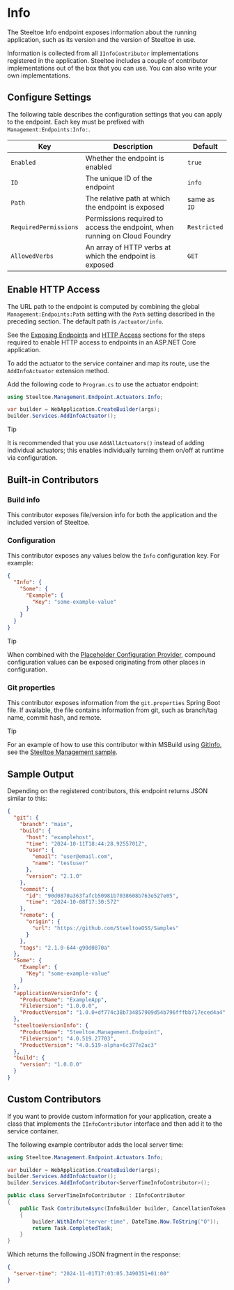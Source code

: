 # Info

The Steeltoe Info endpoint exposes information about the running application, such as its version and the version of Steeltoe in use.

Information is collected from all `IInfoContributor` implementations registered in the application.
Steeltoe includes a couple of contributor implementations out of the box that you can use.
You can also write your own implementations.

## Configure Settings

The following table describes the configuration settings that you can apply to the endpoint.
Each key must be prefixed with `Management:Endpoints:Info:`.

| Key | Description | Default |
| --- | ----------- | ------- |
| `Enabled` | Whether the endpoint is enabled | `true` |
| `ID` | The unique ID of the endpoint | `info` |
| `Path` | The relative path at which the endpoint is exposed | same as `ID` |
| `RequiredPermissions` | Permissions required to access the endpoint, when running on Cloud Foundry | `Restricted` |
| `AllowedVerbs` | An array of HTTP verbs at which the endpoint is exposed | `GET` |

## Enable HTTP Access

The URL path to the endpoint is computed by combining the global `Management:Endpoints:Path` setting with the `Path` setting described in the preceding section.
The default path is `/actuator/info`.

See the [Exposing Endpoints](./using-endpoints.md#exposing-endpoints) and [HTTP Access](./using-endpoints.md#http-access) sections for the steps required to enable HTTP access to endpoints in an ASP.NET Core application.

To add the actuator to the service container and map its route, use the `AddInfoActuator` extension method.

Add the following code to `Program.cs` to use the actuator endpoint:

```csharp
using Steeltoe.Management.Endpoint.Actuators.Info;

var builder = WebApplication.CreateBuilder(args);
builder.Services.AddInfoActuator();
```

> [!TIP]
> It is recommended that you use `AddAllActuators()` instead of adding individual actuators;
> this enables individually turning them on/off at runtime via configuration.

## Built-in Contributors

### Build info

This contributor exposes file/version info for both the application and the included version of Steeltoe.

### Configuration

This contributor exposes any values below the `Info` configuration key. For example:

```json
{
  "Info": {
    "Some": {
      "Example": {
        "Key": "some-example-value"
      }
    }
  }
}
```

> [!TIP]
> When combined with the [Placeholder Configuration Provider](../configuration/placeholder-provider.md),
> compound configuration values can be exposed originating from other places in configuration.

### Git properties

This contributor exposes information from the `git.properties` Spring Boot file. If available, the file contains information from git, such as branch/tag name, commit hash, and remote.

> [!TIP]
> For an example of how to use this contributor within MSBuild using [GitInfo](https://github.com/devlooped/GitInfo), see the [Steeltoe Management sample](https://github.com/SteeltoeOSS/Samples/tree/main/Management/src).

## Sample Output

Depending on the registered contributors, this endpoint returns JSON similar to this:

```json
{
  "git": {
    "branch": "main",
    "build": {
      "host": "examplehost",
      "time": "2024-10-11T18:44:28.9255701Z",
      "user": {
        "email": "user@email.com",
        "name": "testuser"
      },
      "version": "2.1.0"
    },
    "commit": {
      "id": "90d0870a363fafcb50981b7038608b763e527e05",
      "time": "2024-10-08T17:30:57Z"
    },
    "remote": {
      "origin": {
        "url": "https://github.com/SteeltoeOSS/Samples"
      }
    },
    "tags": "2.1.0-644-g90d0870a"
  },
  "Some": {
    "Example": {
      "Key": "some-example-value"
    }
  },
  "applicationVersionInfo": {
    "ProductName": "ExampleApp",
    "FileVersion": "1.0.0.0",
    "ProductVersion": "1.0.0+df774c38b734857909d54b796fffbb717eced4a4"
  },
  "steeltoeVersionInfo": {
    "ProductName": "Steeltoe.Management.Endpoint",
    "FileVersion": "4.0.519.27703",
    "ProductVersion": "4.0.519-alpha+6c377e2ac3"
  },
  "build": {
    "version": "1.0.0.0"
  }
}
```

## Custom Contributors

If you want to provide custom information for your application, create a class that implements the `IInfoContributor` interface and then add it to the service container.

The following example contributor adds the local server time:

```csharp
using Steeltoe.Management.Endpoint.Actuators.Info;

var builder = WebApplication.CreateBuilder(args);
builder.Services.AddInfoActuator();
builder.Services.AddInfoContributor<ServerTimeInfoContributor>();

public class ServerTimeInfoContributor : IInfoContributor
{
    public Task ContributeAsync(InfoBuilder builder, CancellationToken cancellationToken)
    {
        builder.WithInfo("server-time", DateTime.Now.ToString("O"));
        return Task.CompletedTask;
    }
}
```

Which returns the following JSON fragment in the response:

```json
{
  "server-time": "2024-11-01T17:03:05.3490351+01:00"
}
```
